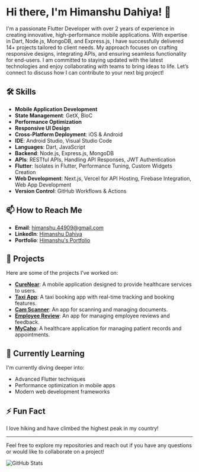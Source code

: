 # Hi there, I'm Himanshu Dahiya! 👋

I'm a passionate Flutter Developer with over 2 years of experience in creating innovative, high-performance mobile applications. With expertise in Dart, Node.js, MongoDB, and Express.js, I have successfully delivered 14+ projects tailored to client needs. My approach focuses on crafting responsive designs, integrating APIs, and ensuring seamless functionality for end-users. I am committed to staying updated with the latest technologies and enjoy collaborating with teams to bring ideas to life. Let’s connect to discuss how I can contribute to your next big project!

## 🛠️ Skills

- **Mobile Application Development**
- **State Management**: GetX, BloC
- **Performance Optimization**
- **Responsive UI Design**
- **Cross-Platform Deployment**: iOS & Android
- **IDE**: Android Studio, Visual Studio Code
- **Languages**: Dart, JavaScript
- **Backend**: Node.js, Express.js, MongoDB
- **APIs**: RESTful APIs, Handling API Responses, JWT Authentication
- **Flutter**: Isolates in Flutter, Performance Tuning, Custom Widgets Creation
- **Web Development**: Next.js, Vercel for API Hosting, Firebase Integration, Web App Development
- **Version Control**: GitHub Workflows & Actions

## 📫 How to Reach Me

- **Email**: [himanshu.44909@gmail.com](mailto:himanshu.44909@gmail.com)
- **LinkedIn**: [Himanshu Dahiya](https://www.linkedin.com/in/himanshudahiyaflutter/)
- **Portfolio**: [Himanshu's Portfolio](https://himanshu-portfolio-hazel.vercel.app/)

## 🚀 Projects

Here are some of the projects I've worked on:

- **[CureNear](https://github.com/himxnshudxhiyx/cure-near-mobile)**: A mobile application designed to provide healthcare services to users.
- **[Taxi App](https://play.google.com/store/apps/details?id=com.ff.taxi)**: A taxi booking app with real-time tracking and booking features.
- **[Cam Scanner](https://play.google.com/store/apps/details?id=com.mxr.cam_scanner)**: An app for scanning and managing documents.
- **[Employee Review](https://play.google.com/store/apps/details?id=com.employee.review)**: An app for managing employee reviews and feedback.
- **[MyCaho](https://play.google.com/store/apps/details?id=com.mycaho)**: A healthcare application for managing patient records and appointments.

## 🌱 Currently Learning

I'm currently diving deeper into:

- Advanced Flutter techniques
- Performance optimization in mobile apps
- Modern web development frameworks

## ⚡ Fun Fact

I love hiking and have climbed the highest peak in my country!

---

Feel free to explore my repositories and reach out if you have any questions or would like to collaborate on a project!

![GitHub Stats](https://github-readme-stats.vercel.app/api?username=himxnshudxhiyx&show_icons=true&theme=radical)
